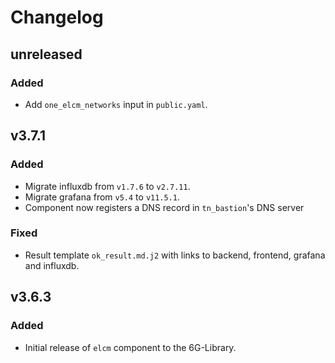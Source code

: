 # Changelog

## unreleased
### Added
- Add `one_elcm_networks` input in `public.yaml`.

## v3.7.1
### Added
- Migrate influxdb from `v1.7.6` to `v2.7.11`.
- Migrate grafana from `v5.4` to `v11.5.1`.
- Component now registers a DNS record in `tn_bastion`'s DNS server

### Fixed
- Result template `ok_result.md.j2` with links to backend, frontend, grafana and influxdb.

## v3.6.3
### Added
- Initial release of `elcm` component to the 6G-Library.
